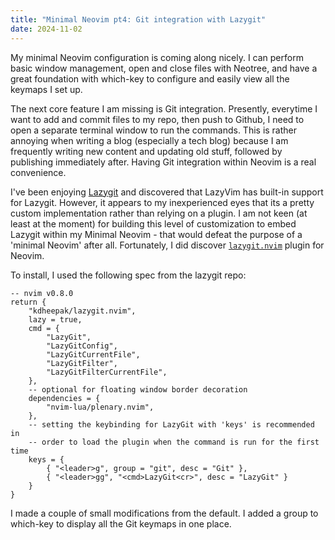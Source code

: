 ```yaml
---
title: "Minimal Neovim pt4: Git integration with Lazygit"
date: 2024-11-02
---
```


My minimal Neovim configuration is coming along nicely. I can perform basic window management, open and close files with Neotree, and have a great foundation with which-key to configure and easily view all the keymaps I set up.

The next core feature I am missing is Git integration. Presently, everytime I want to add and commit files to my repo, then push to Github, I need to open a separate terminal window to run the commands. This is rather annoying when writing a blog (especially a tech blog) because I am frequently writing new content and updating old stuff, followed by publishing immediately after. Having Git integration within Neovim is a real convenience.

I've been enjoying [Lazygit]() and discovered that LazyVim has built-in support for Lazygit. However, it appears to my inexperienced eyes that its a pretty custom implementation rather than relying on a plugin. I am not keen (at least at the moment) for building this level of customization to embed Lazygit within my Minimal Neovim - that would defeat the purpose of a 'minimal Neovim' after all. Fortunately, I did discover [`lazygit.nvim`](https://github.com/kdheepak/lazygit.nvim) plugin for Neovim.

To install, I used the following spec from the lazygit repo:

```
-- nvim v0.8.0
return {
    "kdheepak/lazygit.nvim",
    lazy = true,
    cmd = {
        "LazyGit",
        "LazyGitConfig",
        "LazyGitCurrentFile",
        "LazyGitFilter",
        "LazyGitFilterCurrentFile",
    },
    -- optional for floating window border decoration
    dependencies = {
        "nvim-lua/plenary.nvim",
    },
    -- setting the keybinding for LazyGit with 'keys' is recommended in
    -- order to load the plugin when the command is run for the first time
    keys = {
        { "<leader>g", group = "git", desc = "Git" },
        { "<leader>gg", "<cmd>LazyGit<cr>", desc = "LazyGit" }
    }
}
```

I made a couple of small modifications from the default. I added a group to which-key to display all the Git keymaps in one place.
